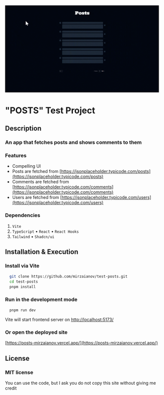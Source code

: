 ![MasterHead](./head.gif)

# "POSTS" Test Project

## Description

### An app that fetches posts and shows comments to them

### Features

- Compelling UI
- Posts are fetched from [https://jsonplaceholder.typicode.com/posts](https://jsonplaceholder.typicode.com/posts)
- Comments are fetched from [https://jsonplaceholder.typicode.com/comments](https://jsonplaceholder.typicode.com/comments)
- Users are fetched from [https://jsonplaceholder.typicode.com/users](https://jsonplaceholder.typicode.com/users)

### Dependencies

1. `Vite`
2. `TypeScript` • `React` • `React Hooks`
3. `Tailwind` • `Shadcn/ui`

## Installation & Execution

### Install via Vite

```bash
  git clone https://github.com/mirzaianov/test-posts.git
  cd test-posts
  pnpm install
```

### Run in the development mode

```bash
  pnpm run dev
```

Vite will start frontend server on [http://localhost:5173/](http://localhost:5173/)

### Or open the deployed site

[https://posts-mirzaianov.vercel.app/](https://posts-mirzaianov.vercel.app/)

## License

### MIT license

You can use the code, but I ask you do not copy this site without giving me credit

